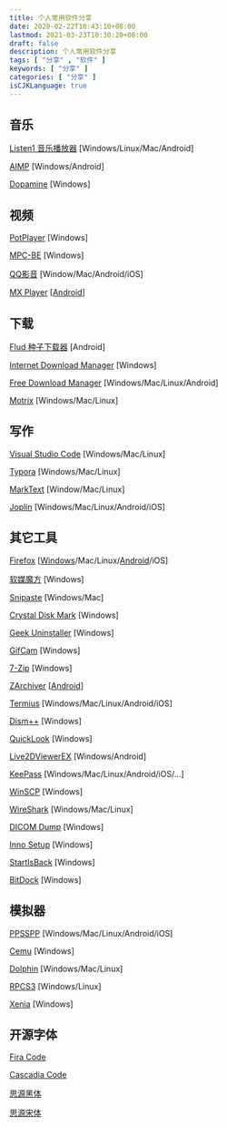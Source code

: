 ```yaml
---
title: 个人常用软件分享
date: 2020-02-22T10:43:10+08:00
lastmod: 2021-03-23T10:30:20+08:00
draft: false
description: 个人常用软件分享
tags: [ "分享" , "软件" ]
keywords: [ "分享" ]
categories: [ "分享" ]
isCJKLanguage: true
---
```


## 音乐

[Listen1 音乐播放器](http://listen1.github.io/listen1/) [Windows/Linux/Mac/Android]

[AIMP](https://www.aimp.ru/) [Windows/Android]

[Dopamine](http://www.digimezzo.com/software/dopamine/) [Windows]

## 视频

[PotPlayer](https://daumpotplayer.com/) [Windows]

[MPC-BE](https://sourceforge.net/projects/mpcbe/) [Windows]

[QQ影音](https://player.qq.com/) [Window/Mac/Android/iOS]

[MX Player](https://mxplayerdownload.co/) [[Android](https://www.lanzoux.com/b0f19eo3c)]

## 下载

[Flud 种子下载器](./) [Android]

[Internet Download Manager](http://idman.ys168.com/) [Windows]

[Free Download Manager](https://www.freedownloadmanager.org/) [Windows/Mac/Linux/Android]

[Motrix](https://motrix.app/) [Windows/Mac/Linux]

## 写作

[Visual Studio Code](https://code.visualstudio.com/) [Windows/Mac/Linux]

[Typora](https://www.typora.io/) [Windows/Mac/Linux]

[MarkText](https://marktext.app/) [Window/Mac/Linux]

[Joplin](https://joplinapp.org) [Windows/Mac/Linux/Android/iOS]

## 其它工具

[Firefox](https://www.mozilla.org/en-US/firefox/) [[Windows](http://ftp.mozilla.org/pub/firefox/releases/)/Mac/Linux/[Android](https://firefox-ci-tc.services.mozilla.com/tasks/index/mobile.v2.fenix.release.latest)/iOS]

[软媒魔方](http://mofang.ruanmei.com/) [Windows]

[Snipaste](https://zh.snipaste.com/) [Windows/Mac]

[Crystal Disk Mark](https://crystalmark.info/en/) [Windows]

[Geek Uninstaller](https://geekuninstaller.com/) [Windows]

[GifCam](http://blog.bahraniapps.com/gifcam/) [Windows]

[7-Zip](https://www.7-zip.org/) [Windows]

[ZArchiver](http://zdevs.ru/) [[Android](https://appgallery.huawei.com/#/app/C101456705)]

[Termius](https://www.termius.com/) [Windows/Mac/Linux/Android/iOS]

[Dism++](http://www.chuyu.me/zh-Hans/) [Windows]

[QuickLook](https://pooi.moe/QuickLook/) [Windows]

[Live2DViewerEX](https://store.steampowered.com/app/616720/Live2DViewerEX/) [Windows/Android]

[KeePass](https://keepass.info) [Windows/Mac/Linux/Android/iOS/...]

[WinSCP](https://winscp.net/eng/download.php) [Windows]

[WireShark](https://www.wireshark.org/) [Windows/Mac/Linux]

[DICOM Dump](http://www.makhaon.com/download/software_en/DICOMDump.zip) [Windows]

[Inno Setup](https://jrsoftware.org/isinfo.php) [Windows]

[StartIsBack](http://www.startisback.com/) [Windows]

[BitDock](http://www.bitdock.cn/) [Windows]

## 模拟器

[PPSSPP](https://www.ppsspp.org/) [Windows/Mac/Linux/Android/iOS]

[Cemu](http://cemu.info/) [Windows]

[Dolphin](https://cn.dolphin-emu.org/) [Windows/Mac/Linux]

[RPCS3](https://rpcs3.net/) [Windows/Linux]

[Xenia](https://xenia.jp/) [Windows]

## 开源字体

[Fira Code](https://github.com/tonsky/FiraCode)

[Cascadia Code](https://github.com/microsoft/cascadia-code)

[思源黑体](https://github.com/adobe-fonts/source-han-sans)

[思源宋体](https://github.com/adobe-fonts/source-han-serif)
